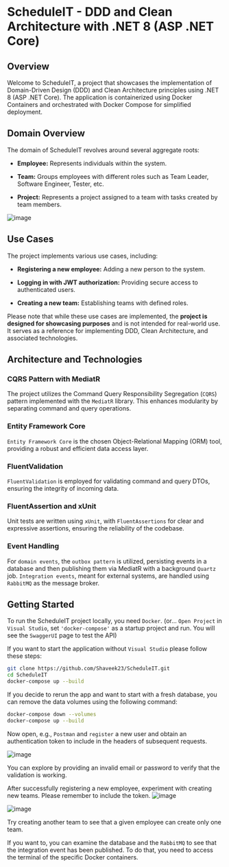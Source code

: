 # ScheduleIT - DDD and Clean Architecture with .NET 8 (ASP .NET Core)

## Overview

Welcome to ScheduleIT, a project that showcases the implementation of Domain-Driven Design (DDD) and Clean Architecture principles using .NET 8 (ASP .NET Core). The application is containerized using Docker Containers and orchestrated with Docker Compose for simplified deployment.

## Domain Overview

The domain of ScheduleIT revolves around several aggregate roots:

- **Employee:** Represents individuals within the system.
  
- **Team:** Groups employees with different roles such as Team Leader, Software Engineer, Tester, etc.
  
- **Project:** Represents a project assigned to a team with tasks created by team members.

![image](https://github.com/Shaveek23/ScheduleIT/assets/29927221/ecf8c73b-3562-487a-9989-8b0c8f0172ab)



## Use Cases

The project implements various use cases, including:

- **Registering a new employee:** Adding a new person to the system.

- **Logging in with JWT authorization:** Providing secure access to authenticated users.

- **Creating a new team:** Establishing teams with defined roles.

Please note that while these use cases are implemented, the **project is designed for showcasing purposes** and is not intended for real-world use. It serves as a reference for implementing DDD, Clean Architecture, and associated technologies.

## Architecture and Technologies

### CQRS Pattern with MediatR

The project utilizes the Command Query Responsibility Segregation (`CQRS`) pattern implemented with the `MediatR` library. This enhances modularity by separating command and query operations.

### Entity Framework Core

`Entity Framework Core` is the chosen Object-Relational Mapping (ORM) tool, providing a robust and efficient data access layer.

### FluentValidation

`FluentValidation` is employed for validating command and query DTOs, ensuring the integrity of incoming data.

### FluentAssertion and xUnit

Unit tests are written using `xUnit`, with `FluentAssertions` for clear and expressive assertions, ensuring the reliability of the codebase.

### Event Handling

For `domain events`, the `outbox pattern` is utilized, persisting events in a database and then publishing them via MediatR with a background `Quartz` job. `Integration events`, meant for external systems, are handled using `RabbitMQ` as the message broker.

## Getting Started

To run the ScheduleIT project locally, you need `Docker`.
(or... `Open Project` in `Visual Studio`, set `'docker-compose'` as a startup project and run.
You will see the `SwaggerUI` page to test the API)

If you want to start the application without `Visual Studio` please follow these steps:
   ```bash
   git clone https://github.com/Shaveek23/ScheduleIT.git
   cd ScheduleIT
   docker-compose up --build
  ```
If you decide to rerun the app and want to start with a fresh database, you can remove the data volumes using the following command:
   ```bash
   docker-compose down --volumes
   docker-compose up --build
  ```

Now open, e.g., `Postman` and `register` a new user and obtain an authentication token to include in the headers of subsequent requests.

![image](https://github.com/Shaveek23/ScheduleIT/assets/29927221/be08e5ee-6ca2-4ae4-9433-76669670fc06)


You can explore by providing an invalid email or password to verify that the validation is working.

After successfully registering a new employee, experiment with creating new teams.
Please remember to include the token.
![image](https://github.com/Shaveek23/ScheduleIT/assets/29927221/7328ad74-5805-44dd-8b81-c9eeabc0f9d1)

![image](https://github.com/Shaveek23/ScheduleIT/assets/29927221/f8565bc9-1eda-40a9-b67a-057d4ecdcc1e)


Try creating another team to see that a given employee can create only one team.

If you want to, you can examine the database and the `RabbitMQ` to see that the integration event has been published.
To do that, you need to access the terminal of the specific Docker containers.
  
